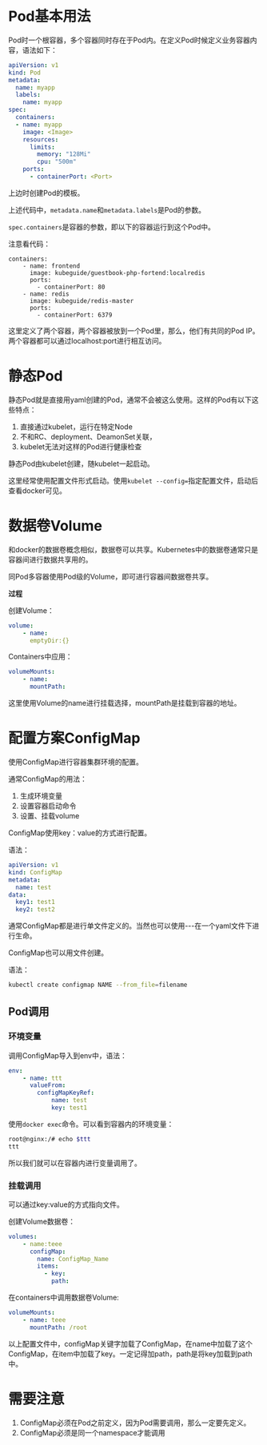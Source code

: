 # Pod基本用法

Pod时一个根容器，多个容器同时存在于Pod内。在定义Pod时候定义业务容器内容，语法如下：

```yaml
apiVersion: v1
kind: Pod
metadata:
  name: myapp
  labels:
    name: myapp
spec:
  containers:
  - name: myapp
    image: <Image>
    resources:
      limits:
        memory: "128Mi"
        cpu: "500m"
    ports:
      - containerPort: <Port>
```

上边时创建Pod的模板。

上述代码中，```metadata.name```和```metadata.labels```是Pod的参数。

```spec.containers```是容器的参数，即以下的容器运行到这个Pod中。

注意看代码：
```
containers:
    - name: frontend
      image: kubeguide/guestbook-php-fortend:localredis
      ports:
        - containerPort: 80
    - name: redis
      image: kubeguide/redis-master
      ports:
        - containerPort: 6379
```

这里定义了两个容器，两个容器被放到一个Pod里，那么，他们有共同的Pod IP。两个容器都可以通过localhost:port进行相互访问。

# 静态Pod
 
静态Pod就是直接用yaml创建的Pod，通常不会被这么使用。这样的Pod有以下这些特点：
 
 1. 直接通过kubelet，运行在特定Node
 2. 不和RC、deployment、DeamonSet关联，
 3. kubelet无法对这样的Pod进行健康检查

静态Pod由kubelet创建，随kubelet一起启动。

这里经常使用配置文件形式启动。使用```kubelet --config=```指定配置文件，启动后查看docker可见。
 

# 数据卷Volume
 
和docker的数据卷概念相似，数据卷可以共享。Kubernetes中的数据卷通常只是容器间进行数据共享用的。

同Pod多容器使用Pod级的Volume，即可进行容器间数据卷共享。
 
**过程**

创建Volume：

```yaml
volume:
    - name:
      emptyDir:{}
```

Containers中应用：

```yaml
volumeMounts:
    - name: 
      mountPath: 
```

这里使用Volume的name进行挂载选择，mountPath是挂载到容器的地址。

# 配置方案ConfigMap

使用ConfigMap进行容器集群环境的配置。

通常ConfigMap的用法：

1. 生成环境变量
2. 设置容器启动命令
3. 设置、挂载volume

ConfigMap使用key：value的方式进行配置。

语法：

```yaml
apiVersion: v1
kind: ConfigMap
metadata:
  name: test
data:
  key1: test1
  key2: test2
```

通常ConfigMap都是进行单文件定义的。当然也可以使用---在一个yaml文件下进行生命。

ConfigMap也可以用文件创建。

语法：

```bash
kubectl create configmap NAME --from_file=filename
```

## Pod调用

### 环境变量

调用ConfigMap导入到env中，语法：

```yaml
env:
    - name: ttt
      valueFrom:
        configMapKeyRef:
            name: test
            key: test1
```

使用```docker exec```命令。可以看到容器内的环境变量：

```bash
root@nginx:/# echo $ttt  
ttt
```

所以我们就可以在容器内进行变量调用了。

### 挂载调用

可以通过key:value的方式指向文件。

创建Volume数据卷：

```yaml
volumes:
    - name:teee
      configMap:
        name: ConfigMap_Name
        items:
          - key:
            path: 
```

在containers中调用数据卷Volume:

```yaml
volumeMounts:
    - name: teee
      mountPath: /root
```

以上配置文件中，configMap关键字加载了ConfigMap，在name中加载了这个ConfigMap，在item中加载了key。一定记得加path，path是将key加载到path中。

# 需要注意

1. ConfigMap必须在Pod之前定义，因为Pod需要调用，那么一定要先定义。
2. ConfigMap必须是同一个namespace才能调用
